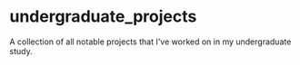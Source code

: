 # undergraduate_projects
A collection of all notable projects that I've worked on in my undergraduate study.
